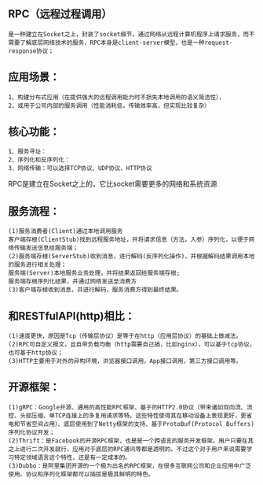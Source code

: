 ## RPC（远程过程调用）
    是一种建立在Socket之上，封装了socket细节，通过网络从远程计算机程序上请求服务，而不需要了解底层网络技术的服务，RPC本身是client-server模型，也是一种request-response协议；

## 应用场景：
    1、构建分布式应用（在提供强大的远程调用能力时不损失本地调用的语义简洁性），
    2、或用于公司内部的服务调用（性能消耗低，传输效率高，但实现比较复杂）

## 核心功能：
    1、服务寻址：
    2、序列化和反序列化：
    3、网络传输：可以选择TCP协议、UDP协议、HTTP协议
RPC是建立在Socket之上的，它比socket需要更多的网络和系统资源

## 服务流程：
    (1)服务消费者(Client)通过本地调用服务
    客户端存根(ClientStub)找到远程服务地址，并将请求信息（方法，入参）序列化，以便于网络传输发送信息给服务端；
    (2)服务端存根(ServerStub)收到消息，进行解码(反序列化操作)，并根据解码结果调用本地的服务进行相关处理；
    服务端(Server)本地服务业务处理，并将结果返回给服务端存根;
    服务端存根序列化结果，并通过网络发送至消费方
    (3)客户端存根收到消息，并进行解码，服务消费方得到最终结果。
  
## 和RESTfulAPI(http)相比：
    (1)速度更快，原因是Tcp（传输层协议）是等于在http（应用层协议）的基础上做减法。
    (2)RPC可自定义报文，且自带负载均衡（http需要自己搞，比如nginx），可以基于tcp协议，也可基于http协议；
    (3)HTTP主要用于对外的异构环境，浏览器接口调用，App接口调用，第三方接口调用等。
   
## 开源框架：
    (1)gRPC：Google开源、通用的高性能RPC框架、基于的HTTP2.0协议（带来诸如双向流、流控、头部压缩、单TCP连接上的多复用请求等特。这些特性使得其在移动设备上表现更好，更省电和节省空间占用）、底层使用到了Netty框架的支持、基于ProtoBuf(Protocol Buffers)序列化协议开发；
    (2)Thrift：是Facebook的开源RPC框架，也是是一个跨语言的服务开发框架。用户只要在其之上进行二次开发就行，应用对于底层的RPC通讯等都是透明的。不过这个对于用户来说需要学习特定领域语言这个特性，还是有一定成本的。
    (3)Dubbo：是阿里集团开源的一个极为出名的RPC框架，在很多互联网公司和企业应用中广泛使用。协议和序列化框架都可以插拔是极其鲜明的特色。